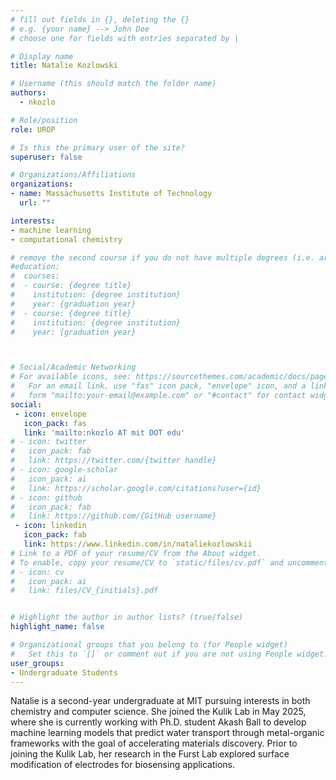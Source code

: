 ```yaml
---
# fill out fields in {}, deleting the {}
# e.g. {your name} --> John Doe
# choose one for fields with entries separated by |

# Display name
title: Natalie Kozlowski

# Username (this should match the folder name)
authors:
  - nkozlo

# Role/position
role: UROP

# Is this the primary user of the site?
superuser: false

# Organizations/Affiliations
organizations:
- name: Massachusetts Institute of Technology
  url: ""

interests:
- machine learning
- computational chemistry

# remove the second course if you do not have multiple degrees (i.e. are not a postdoc/do not have a Master's)
#education:
#  courses:
#  - course: {degree title}
#    institution: {degree institution}
#    year: {graduation year}
#  - course: {degree title}
#    institution: {degree institution}
#    year: {graduation year}



# Social/Academic Networking
# For available icons, see: https://sourcethemes.com/academic/docs/page-builder/#icons
#   For an email link, use "fas" icon pack, "envelope" icon, and a link in the
#   form "mailto:your-email@example.com" or "#contact" for contact widget.
social:
 - icon: envelope
   icon_pack: fas
   link: 'mailto:nkozlo AT mit DOT edu'
# - icon: twitter
#   icon_pack: fab
#   link: https://twitter.com/{twitter handle}
# - icon: google-scholar
#   icon_pack: ai
#   link: https://scholar.google.com/citations?user={id}
# - icon: github
#   icon_pack: fab
#   link: https://github.com/{GitHub username}
 - icon: linkedin
   icon_pack: fab
   link: https://www.linkedin.com/in/nataliekozlowskii
# Link to a PDF of your resume/CV from the About widget.
# To enable, copy your resume/CV to `static/files/cv.pdf` and uncomment the lines below.
# - icon: cv
#   icon_pack: ai
#   link: files/CV_{initials}.pdf


# Highlight the author in author lists? (true/false)
highlight_name: false

# Organizational groups that you belong to (for People widget)
#   Set this to `[]` or comment out if you are not using People widget.
user_groups:
- Undergraduate Students
---
```

Natalie is a second-year undergraduate at MIT pursuing interests in both chemistry and computer science. She joined the Kulik Lab in May 2025, where she is currently working with Ph.D. student Akash Ball to develop machine learning models that predict water transport through metal-organic frameworks with the goal of accelerating materials discovery. Prior to joining the Kulik Lab, her research in the Furst Lab explored surface modification of electrodes for biosensing applications.
